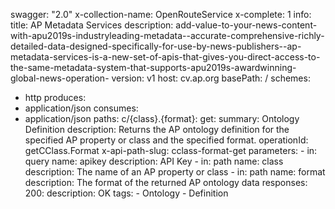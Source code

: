 swagger: "2.0"
x-collection-name: OpenRouteService
x-complete: 1
info:
  title: AP Metadata Services
  description: add-value-to-your-news-content-with-apu2019s-industryleading-metadata--accurate-comprehensive-richly-detailed-data-designed-specifically-for-use-by-news-publishers--ap-metadata-services-is-a-new-set-of-apis-that-gives-you-direct-access-to-the-same-metadata-system-that-supports-apu2019s-awardwinning-global-news-operation-
  version: v1
host: cv.ap.org
basePath: /
schemes:
- http
produces:
- application/json
consumes:
- application/json
paths:
  c/{class}.{format}:
    get:
      summary: Ontology Definition
      description: Returns the AP ontology definition for the specified AP property
        or class and the specified format.
      operationId: getCClass.Format
      x-api-path-slug: cclass-format-get
      parameters:
      - in: query
        name: apikey
        description: API Key
      - in: path
        name: class
        description: The name of an AP property or class
      - in: path
        name: format
        description: The format of the returned AP ontology data
      responses:
        200:
          description: OK
      tags:
      - Ontology
      - Definition